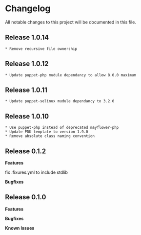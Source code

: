 # Changelog

All notable changes to this project will be documented in this file.

## Release 1.0.14
    * Remove recursive file ownership 

## Release 1.0.12
    * Update puppet-php mudule dependancy to allow 8.0.0 maximum

## Release 1.0.11
    * Update puppet-selinux mudule dependancy to 3.2.0

## Release 1.0.10
    * Use puppet-php instead of deprecated mayflower-php
    * Update PDK template to version 1.9.0
    * Remove absolute class naming convention

## Release 0.1.2

**Features**

fix .fixures.yml to include stdlib

**Bugfixes**

## Release 0.1.0

**Features**

**Bugfixes**

**Known Issues**
